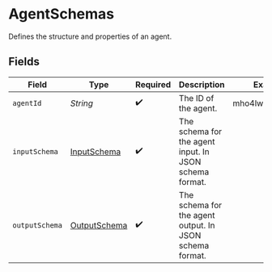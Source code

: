 # AgentSchemas

Defines the structure and properties of an agent.


## Fields

| Field                                                   | Type                                                    | Required                                                | Description                                             | Example                                                 |
| ------------------------------------------------------- | ------------------------------------------------------- | ------------------------------------------------------- | ------------------------------------------------------- | ------------------------------------------------------- |
| `agentId`                                               | *String*                                                | :heavy_check_mark:                                      | The ID of the agent.                                    | mho4lwzylcozgoc2                                        |
| `inputSchema`                                           | [InputSchema](../../models/components/InputSchema.md)   | :heavy_check_mark:                                      | The schema for the agent input. In JSON schema format.  |                                                         |
| `outputSchema`                                          | [OutputSchema](../../models/components/OutputSchema.md) | :heavy_check_mark:                                      | The schema for the agent output. In JSON schema format. |                                                         |